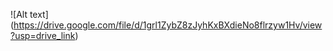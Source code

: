 ![Alt text] (https://drive.google.com/file/d/1grl1ZybZ8zJyhKxBXdieNo8flrzyw1Hv/view?usp=drive_link)
